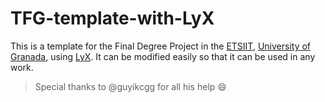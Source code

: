 # TFG-template-with-LyX

This is a template for the Final Degree Project in the [ETSIIT](http://etsiit.ugr.es/), [University of Granada](https://www.ugr.es/), using [LyX](https://www.lyx.org/). It can be modified easily so that it can be used in any work.

>Special thanks to @guyikcgg for all his help :smile:
